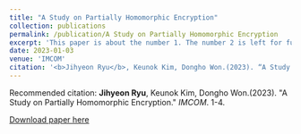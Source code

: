 ```yaml
---
title: "A Study on Partially Homomorphic Encryption"
collection: publications
permalink: /publication/A Study on Partially Homomorphic Encryption
excerpt: 'This paper is about the number 1. The number 2 is left for future work.'
date: 2023-01-03
venue: 'IMCOM'
citation: '<b>Jihyeon Ryu</b>, Keunok Kim, Dongho Won.(2023). “A Study on Partially Homomorphic Encryption.” <i>IMCOM</i>. 1-4.'
---
```


Recommended citation: **Jihyeon Ryu**, Keunok Kim, Dongho Won.(2023). "A Study on Partially Homomorphic Encryption." *IMCOM*. 1-4. 

[Download paper here](http://janicejihyeon.github.io/files/IMCOM2023_Jihyeon.pdf)
